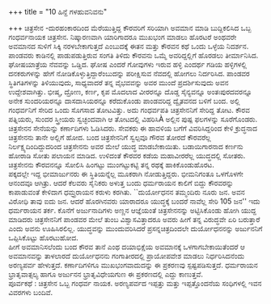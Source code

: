 +++
title = "10 ಹಿನ್ದೆ ಗಳಹುವನಿವನು"

+++
ಚಿತ್ರಸೇನ -ದುರಹಂಕಾರದಿಂದ ಮೆರೆಯುತ್ತಿದ್ದ ಕೌರವರಿಗೆ ಸರಿಯಾಗಿ ಅವಮಾನ ಮಾಡಿ ಬುದ್ದಿಕಲಿಸಿದ ಒಬ್ಬ ಗಂಧರ್ವನಾಯಕ ಚಿತ್ರಸೇನ. ನಿಷ್ಕಾರಣವಾಗಿ ಯಾರಿಗಾದರೂ ಮುಖಭಂಗ ಮಾಡಲು ಹೊರಟರೆ ಅಂಥವರೇ ಅವಮಾನದ ಸುಳಿಗೆ ಸಿಕ್ಕಿ ನರಳಬೇಕಾಗುತ್ತದೆ ಎಂಬುದಕ್ಕೆ ಈತನ ಮತ್ತು ಕೌರವನ ಕಥೆ ಒಂದು ಒಳ್ಳೆಯ ನಿದರ್ಶನ.  
ಪಾಂಡವರು ಕಾಡಿನಲ್ಲಿ ಪಾಡುಪಡುತ್ತಿರುವ ಸಂಗತಿ ತಿಳಿದು ಕೌರವನು ಒಮ್ಮೆ ಅವರಿದ್ದಲ್ಲಿಗೆ ಹೊರಡಲು ತೀರ್ಮಾನಿಸಿದ. ಘೋಷಯಾತ್ರೆಯ ನೆವವನ್ನು ಒಡ್ಡಿದ. ಘೋಷ ಎಂದರೆ ಗೋವುಗಳು ಇರುವ ಹಳ್ಳಿ ಎಂದರ್ಥ ಗಡಿಯ ಹಳ್ಳಿಗಳಲ್ಲಿ ದನಕರುಗಳನ್ನು ಹೇಗೆ ನೋಡಿಕೊಳ್ಳುತ್ತಿದ್ದಾರೆಂಬುದನ್ನು ಪರೀಕ್ಷಿಸುವ ನೆವದಲ್ಲಿ ಹೋಗಲು ನಿರ್ದರಿಸಿದ. ಪಾಂಡವರ ಸ್ಥಿತಿಗತಿಗಳನ್ನು ತಿಳಿಯುವುದು, ಸಾಧ್ಯವಾದರೆ ತನ್ನ ವೈಭವವನ್ನು ಅವರ ಮುಂದೆ ಪ್ರದರ್ಶಿಸುವುದು ಅವನ ಉದ್ದೇಶವಾಗಿತ್ತು. ಭೀಷ್ಮ, ದ್ರೋಣ, ಕರ್ಣ, ಕೃಪ ಮೊದಲಾದ  ವೀರರನ್ನೂ ದೊಡ್ಡ ಸೈನ್ಯವನ್ನೂ ಅಂತಃಪುರದವರನ್ನೂ ಅನೇಕ ಸುಂದರಿಯರನ್ನೂ ದಾಸದಾಸಿಯರನ್ನೂ ಕರೆದುಕೊಂಡು ಪಾಂಡವರಿದ್ದ ದ್ವೈತವನದ ಬಳಿಗೆ ಬಂದ. ಅಲ್ಲಿ ಗಂಧರ್ವನಿಗೆ ಸೇರಿದ ಒಂದು ಸೊಗಸಾದ ತೋಟವಿತ್ತು. ಅದು ಗಂಧರ್ವಪತಿ ಚಿತ್ರಸೇನನಿಗೆ ಸೇರಿದ್ದ ತೋಟ. ಕೌರವ ಪತ್ನಿಯರು, ಸುಂದರ ಸ್ತ್ರೀಯರು ಸ್ವಚ್ಛಂದವಾಗಿ ಆ ತೋಟದಲ್ಲಿ ವಿಹರಿಸಿÀ ಅಲ್ಲಿನ ಪುಷ್ಪ ಫಲಗಳನ್ನು ಸೂರೆಗೊಂಡರು. ಚಿತ್ರಸೇನನ ಸೇನೆಯನ್ನು ಕರ್ಣಾದಿಗಳು ಓಡಿಸಿದರು. ಸೇವಕರು ಈ ಹಾವಳಿಯ ಬಗೆಗೆ ವಿವರಿಸಿದ್ದರಿಂದ ಕೇಳಿ ಕ್ರುದ್ಧನಾದ ಚಿತ್ರಸೇನನು ತಾನೇ ಅಲ್ಲಿಗೆ ಹೋದ. ಬಂದ ಚಿತ್ರಸೇನನಿಗೆ ಸ್ವಲ್ಪವೂ ಗೌರವ ತೋರದೆ ಕೌರವರೆಲ್ಲ ನಿರ್ಲಕ್ಷ್ಯದಿಂದಿದ್ದುದರಿಂದ ಚಿತ್ರಸೇನನು ಅವರ ಮೇಲೆ ಯುದ್ಧ ಮಾಡಬೇಕಾಯಿತು. ಬಡಾಯಿಗಾರನಾದ ಕರ್ಣನು ಹೋರಾಡಿ ಸೋತು ಪಲಾಯನ ಮಾಡಿದ. ಉಳಿದಂತೆ ಕೌರವರ ಕಡೆಯ ಮಹಾವೀರರೆಲ್ಲ ಯುದ್ಧದಲ್ಲಿ ಸೋತರು. ಚಿತ್ರಸೇನನು ಕೌರವನನ್ನೂ ಸೋಲಿಸಿ ಹಿಂಗಟ್ಟು ಮುಂಗಟ್ಟುಕಟ್ಟಿ ತನ್ನ ರಥಕ್ಕೆ ಹಾಕಿಕೊಂಡುಹೊರಟ.  
ಪಕ್ಕದಲ್ಲೇ ಇದ್ದ ಭೀಮಾರ್ಜುನರು ಈ ಸ್ಥಿತಿಯನ್ನೆಲ್ಲ ಮೂಕರಾಗಿ ನೋಡುತ್ತಿದ್ದರು. ಭೀಮನಿಗಂತೂ ಒಳಗೊಳಗೇ ಆನಂದವೂ ಆಗಿತ್ರು. ಆದರೆ ಕೆಲವರು ಸೈನಿಕರು ಅಳುತ್ತ ಬಂದು ಧರ್ಮರಾಯನ ಕಾಲಿಗೆ ಬಿದ್ದು ಕೌರವರನ್ನು ಕಾಪಾಡುವಂತೆ ಕೇಳಿದಾಗ ಧಮ್ರ್ರರಾಯನ ಕರುಳು ಕರಗಿತು. ``ದುರ್ಯೋಧನನ ತಮ್ಮಂದಿರು ನೂರು ಜನ. ಅವನ ವಿರೋಧಿ ತಾವು ಐದು ಜನ. ಆದರೆ ಹೊರಗಿನವರು ಯಾರಾದರೂ ಯುದ್ಧಕ್ಕೆ ಬಂದರೆ ನಾವೆಲ್ಲ ಸೇರಿ 105 ಜನ'' ಇದು ಧರ್ಮರಾಯನ ತರ್ಕ. ಕೊನೆಗೆ ಅರ್ಜುನಾದಿಗಳು ಅಣ್ಣನ ಆಜ್ಞೆಯಂತೆ ಚಿತ್ರಸೇನನನ್ನು ಅಟ್ಟಿಸಿಕೊಂಡು ಹೋಗಿ ಯುದ್ದ ಮಾಡಿದರು ಚಿತ್ರಸೇನನಿಗೆ ಪಾಂಡವರ ಮೇಲೆ ತುಂಬ ವಿಶ್ವಾಸವಿತ್ತಾದರೂ ಅವರು ಹೀಗೆ ತನ್ನ ವಿರುದ್ಧವೇ ಏರಿ ಬರುತ್ತಾರೆ ಎಂದು ಅವನು ಊಹಿಸಿರಲಿಲ್ಲ. ಯುದ್ಧವನ್ನು ಮುಂದುವರಿಸಿದರೆ ಪ್ರಸನ್ನಚಿತ್ರದಿಂದಲೇ ದುರ್ಯೋಧನನನ್ನು ಅರ್ಜುನನಿಗೆ ಒಪ್ಪಿಸಿಕೊಟ್ಟು ಹೊರಟುಹೋದ.  
ಹೀಗೆ ಅವಮಾನಿಸಲೆಂದು ಬಂದ ಕೌರವ ತಾನೆ ಎಂಥ ದಯಾಭಿಕ್ಷೆಯ ಅವಮಾನಕ್ಕೆ ಒಳಗಾಗಬೇಕಾಯಿತೆಂದರೆ ಆ ಅವಮಾನವನ್ನು ತಾಳಲಾರದೆ ದುರ್ಯೋಧನನು ಗಂಗಾತೀರದಲ್ಲಿ ಪ್ರಾಯೋಪವೇಶ ಮಾಡಲು ನಿರ್ಧರಿಸಿದನೆಂದು ಅರಣ್ಯಪರ್ವ ಹೇಳುತ್ತದೆ. ಕರ್ಣಾದಿಗಳಿಗೂ ಮುಖಭಂಗವಾದುದನ್ನು ಈ ಪ್ರಕರಣವು ಸ್ಪಷ್ಟಪಡಿಸುತ್ತದೆ. ಧರ್ಮರಾಯನ ಭ್ರಾತೃವಾತ್ಸಲ್ಯ ಹಾಗೂ ಅರ್ಜುನನ ಭ್ರಾತೃವಿಧೇಯಗುಣ ಈ ಪ್ರಕರಣದಲ್ಲಿ ಎದ್ದು ಕಾಣುತ್ತವೆ.  
ಪೂರ್ವಕಥೆ : ಚಿತ್ರಸೇನ ಒಬ್ಬ ಗಂಧರ್ವ ನಾಯಕ. ಅರಣ್ಯಪರ್ವದ  ಇಪ್ಪತ್ತು ಮತ್ತು ಇಪ್ಪತ್ತೊಂದನೆಯ   ಸಂಧಿಗಳಲ್ಲಿ  ಇವನ ವಿವರಗಳು ಬಂದಿವೆ.
